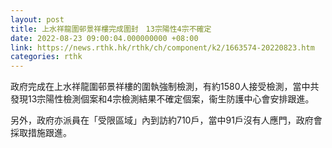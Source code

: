 ```yaml
---
layout: post
title: 上水祥龍圍邨景祥樓完成圍封　13宗陽性4宗不確定
date: 2022-08-23 09:00:04.000000000 +08:00
link: https://news.rthk.hk/rthk/ch/component/k2/1663574-20220823.htm
categories: rthk
---
```


政府完成在上水祥龍圍邨景祥樓的圍執強制檢測，有約1580人接受檢測，當中共發現13宗陽性檢測個案和4宗檢測結果不確定個案，衞生防護中心會安排跟進。

另外，政府亦派員在「受限區域」內到訪約710戶，當中91戶沒有人應門，政府會採取措施跟進。
